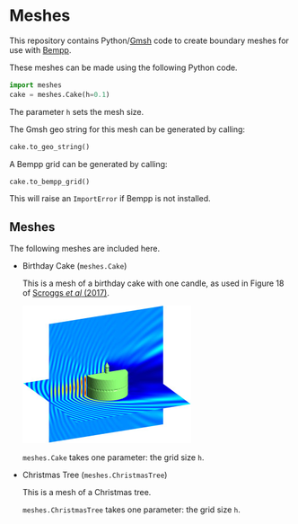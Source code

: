 Meshes
======
This repository contains Python/[Gmsh](http://gmsh.info/) code to create boundary meshes for use with [Bempp](http://bempp.com).

These meshes can be made using the following Python code.

```python
import meshes
cake = meshes.Cake(h=0.1)
```
The parameter `h` sets the mesh size.

The Gmsh geo string for this mesh can be generated by calling:

```python
cake.to_geo_string()
```

A Bempp grid can be generated by calling:

```python
cake.to_bempp_grid()
```
This will raise an `ImportError` if Bempp is not installed.

Meshes
------
The following meshes are included here.

* Birthday Cake (`meshes.Cake`)

   This is a mesh of a birthday cake with one candle, as used in Figure 18 of [Scroggs *et al* (2017)](http://www.sciencedirect.com/science/article/pii/S0898122117304789).

   ![Cake scattering](https://raw.githubusercontent.com/mscroggs/meshes/master/img/cake.jpg)

   `meshes.Cake` takes one parameter: the grid size `h`.

* Christmas Tree (`meshes.ChristmasTree`)

   This is a mesh of a Christmas tree.

   `meshes.ChristmasTree` takes one parameter: the grid size `h`.
